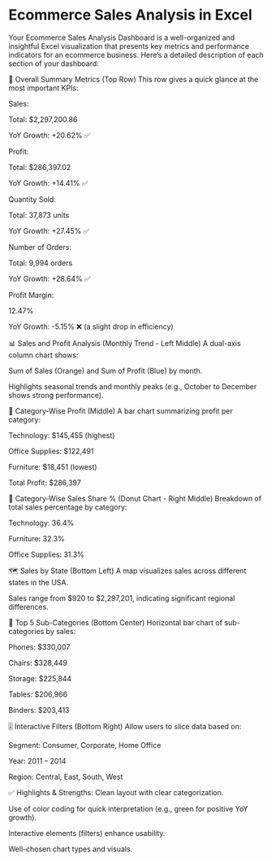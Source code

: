 # Ecommerce Sales Analysis in Excel

Your Ecommerce Sales Analysis Dashboard is a well-organized and insightful Excel visualization that presents key metrics and performance indicators for an ecommerce business. Here’s a detailed description of each section of your dashboard:

🔷 Overall Summary Metrics (Top Row)
This row gives a quick glance at the most important KPIs:

Sales:

Total: $2,297,200.86

YoY Growth: +20.62% ✅

Profit:

Total: $286,397.02

YoY Growth: +14.41% ✅

Quantity Sold:

Total: 37,873 units

YoY Growth: +27.45% ✅

Number of Orders:

Total: 9,994 orders

YoY Growth: +28.64% ✅

Profit Margin:

12.47%

YoY Growth: -5.15% ❌ (a slight drop in efficiency)

📊 Sales and Profit Analysis (Monthly Trend - Left Middle)
A dual-axis column chart shows:

Sum of Sales (Orange) and Sum of Profit (Blue) by month.

Highlights seasonal trends and monthly peaks (e.g., October to December shows strong performance).

💼 Category-Wise Profit (Middle)
A bar chart summarizing profit per category:

Technology: $145,455 (highest)

Office Supplies: $122,491

Furniture: $18,451 (lowest)

Total Profit: $286,397

🧩 Category-Wise Sales Share % (Donut Chart - Right Middle)
Breakdown of total sales percentage by category:

Technology: 36.4%

Furniture: 32.3%

Office Supplies: 31.3%

🗺️ Sales by State (Bottom Left)
A map visualizes sales across different states in the USA.

Sales range from $920 to $2,297,201, indicating significant regional differences.

🥇 Top 5 Sub-Categories (Bottom Center)
Horizontal bar chart of sub-categories by sales:

Phones: $330,007

Chairs: $328,449

Storage: $225,844

Tables: $206,966

Binders: $203,413

🎚️ Interactive Filters (Bottom Right)
Allow users to slice data based on:

Segment: Consumer, Corporate, Home Office

Year: 2011 – 2014

Region: Central, East, South, West

✅ Highlights & Strengths:
Clean layout with clear categorization.

Use of color coding for quick interpretation (e.g., green for positive YoY growth).

Interactive elements (filters) enhance usability.

Well-chosen chart types and visuals.
